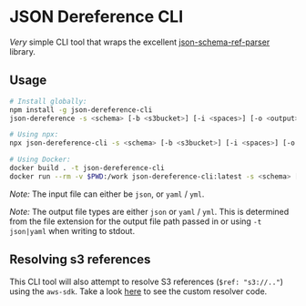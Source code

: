 # JSON Dereference CLI

*Very* simple CLI tool that wraps the excellent [json-schema-ref-parser](https://github.com/BigstickCarpet/json-schema-ref-parser) library.

## Usage

```bash
# Install globally:
npm install -g json-dereference-cli
json-dereference -s <schema> [-b <s3bucket>] [-i <spaces>] [-o <output>] [-t <type>]

# Using npx:
npx json-dereference-cli -s <schema> [-b <s3bucket>] [-i <spaces>] [-o <output>] [-t <type>]

# Using Docker:
docker build . -t json-dereference-cli
docker run --rm -v $PWD:/work json-dereference-cli:latest -s <schema> [-b <s3bucket>] [-i <spaces>] [-o <output>] [-t <type>]
```

*Note:* The input file can either be `json`, or `yaml` / `yml`.

*Note:* The output file types are either `json` or `yaml` / `yml`. This is determined from the file extension for the output file path passed in or using `-t json|yaml` when writing to stdout.

## Resolving s3 references

This CLI tool will also attempt to resolve S3 references (`$ref: "s3://.."`) using the `aws-sdk`. Take a look [here](s3-resolver.js) to see the custom resolver code.

